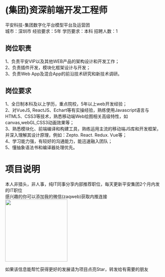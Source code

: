 # (集团)资深前端开发工程师
平安科技-集团数字化平台模型平台及运营团  
城市：深圳市 经验要求：5年 学历要求：本科  招聘人数：1

## 岗位职责
1、负责平安VIP以及其他WEB产品的架构设计和开发工作；   
2、负责插件开发，模块化框架设计与开发；   
3、负责Web App及混合App的前沿技术研究和新技术调研。

## 岗位要求
1、全日制本科及以上学历，重点院校，5年以上web开发经验；   
2、对VueJS, ReactJS、Echart等有实操经验，熟练使用Javascript语言与HTML5、CSS3等技术，熟悉移动端Web绘图相关高级特性，如canvas,webGL,CSS3动画效果等；   
3、熟悉模块化、前端编译和构建工具，熟练运用主流的移动端JS库和开发框架，并深入理解其设计原理，例如：Zepto. React. Redux. Vue等；   
4、学习能力强，有较好的沟通能力，能迅速融入团队；   
5、懂抽象语法书和编译器处理优先。

# 项目说明

本人非猎头，非人事，纯IT同事分享内部推荐职位，每天更新平安集团2个月内发的IT职位  
感兴趣的你可以添加我的微信(zaqweb)获取内推连接  
<img src="https://github.com/zaqweb/PA-IT-JOBS/blob/master/WechatICode.jpeg"  height="200" width="200">

如果该信息能帮忙获得更好的发展请为项目点亮Star，转发给有需要的朋友




